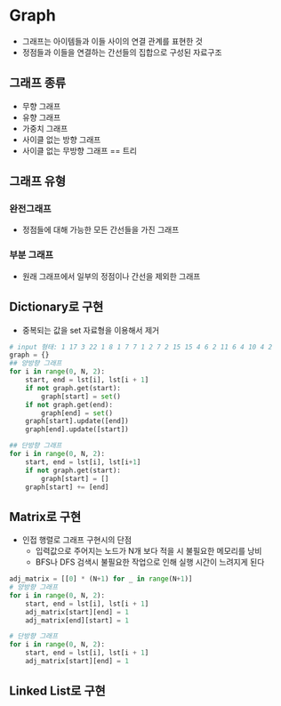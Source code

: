 # Graph

* 그래프는 아이템들과 이들 사이의 연결 관계를 표현한 것
* 정점들과 이들을 연결하는 간선들의 집합으로 구성된 자료구조

## 그래프 종류

* 무향 그래프
* 유향 그래프
* 가중치 그래프
* 사이클 없는 방향 그래프
* 사이클 없는 무방향 그래프 == 트리

## 그래프 유형

### 완전그래프

* 정점들에 대해 가능한 모든 간선들을 가진 그래프

### 부분 그래프

* 원래 그래프에서 일부의 정점이나 간선을 제외한 그래프

## Dictionary로 구현

* 중복되는 값을 set 자료형을 이용해서 제거

```python
# input 형태: 1 17 3 22 1 8 1 7 7 1 2 7 2 15 15 4 6 2 11 6 4 10 4 2
graph = {}
## 양방향 그래프
for i in range(0, N, 2):
   	start, end = lst[i], lst[i + 1]
    if not graph.get(start):
        graph[start] = set()
    if not graph.get(end):
        graph[end] = set()
    graph[start].update([end])
    graph[end].update([start])

## 단방향 그래프
for i in range(0, N, 2):
    start, end = lst[i], lst[i+1]
    if not graph.get(start):
        graph[start] = []
    graph[start] += [end]
```

## Matrix로 구현

* 인접 행렬로 그래프 구현시의 단점
  * 입력값으로 주어지는 노드가 N개 보다 적을 시 불필요한 메모리를 낭비
  *  BFS나 DFS 검색시 불필요한 작업으로 인해 실행 시간이 느려지게 된다

```python
adj_matrix = [[0] * (N+1) for _ in range(N+1)]
# 양방향 그래프
for i in range(0, N, 2):
	start, end = lst[i], lst[i + 1]
    adj_matrix[start][end] = 1
    adj_matrix[end][start] = 1

# 단방향 그래프
for i in range(0, N, 2):
	start, end = lst[i], lst[i + 1]
    adj_matrix[start][end] = 1
```



## Linked List로 구현

